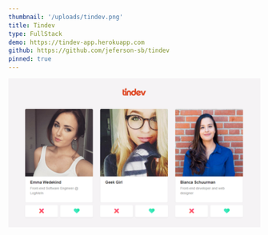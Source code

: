 ```yaml
---
thumbnail: '/uploads/tindev.png'
title: Tindev
type: FullStack
demo: https://tindev-app.herokuapp.com
github: https://github.com/jeferson-sb/tindev
pinned: true
---
```


![](/uploads/tindev.png)
